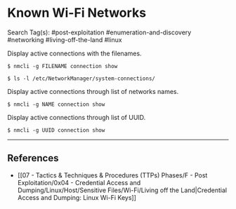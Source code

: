 # Known Wi-Fi Networks

Search Tag(s): #post-exploitation #enumeration-and-discovery #networking #living-off-the-land #linux

Display active connections with the filenames.

```
$ nmcli -g FILENAME connection show

$ ls -l /etc/NetworkManager/system-connections/
```

Display active connections through list of networks names.

```
$ nmcli -g NAME connection show
```

Display active connections through list of UUID.

```
$ nmcli -g UUID connection show
```

---
## References

- [[07 - Tactics & Techniques & Procedures (TTPs) Phases/F - Post Exploitation/0x04 - Credential Access and Dumping/Linux/Host/Sensitive Files/Wi-Fi/Living off the Land|Credential Access and Dumping: Linux Wi-Fi Keys]]